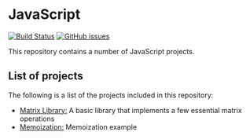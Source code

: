 # JavaScript

[![Build Status](https://circleci.com/gh/Carla-de-Beer/JavaScript.png?&style=shield&circle-token=:circle-token)](https://circleci.com/gh/Carla-de-Beer/Matrix-Library)
[![GitHub issues](https://img.shields.io/github/issues/Carla-de-Beer/JavaScript.svg?style=flat-square)](https://github.com/Carla-de-Beer/Processing/issues)

This repository contains a number of JavaScript projects.

## List of projects

The following is a list of the projects included in this repository:

* [Matrix Library:](https://github.com/Carla-de-Beer/JavaScript/tree/master/Matrix%20Library) A basic library that implements a few essential matrix operations
* [Memoization:](https://github.com/Carla-de-Beer/JavaScript/tree/master/Memoization) Memoization example
